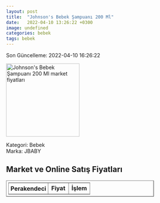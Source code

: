 ```yaml
---
layout: post
title:  "Johnson's Bebek Şampuanı 200 Ml"
date:   2022-04-10 13:26:22 +0300
image: undefined
categories: bebek
tags: bebek
---
```


Son Güncelleme: 2022-04-10 16:26:22

<img src="undefined" width="200" alt="Johnson's Bebek Şampuanı 200 Ml market fiyatları" />

Kategori: Bebek
<br />
Marka: JBABY

<h2>Market ve Online Satış Fiyatları</h2>

<table border="1" style="padding: 5px;width:80%;">
  <tr>
    <td style="padding: 5px;"><strong>Perakendeci</strong></td>
    <td><strong>Fiyat</strong></td>
    <td><strong>İşlem</strong></td>
  </tr>
  
</table>

